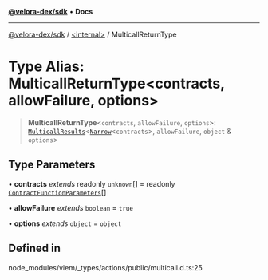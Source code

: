 [**@velora-dex/sdk**](../../README.md) • **Docs**

***

[@velora-dex/sdk](../../globals.md) / [\<internal\>](../README.md) / MulticallReturnType

# Type Alias: MulticallReturnType\<contracts, allowFailure, options\>

> **MulticallReturnType**\<`contracts`, `allowFailure`, `options`\>: [`MulticallResults`](MulticallResults.md)\<[`Narrow`](Narrow.md)\<`contracts`\>, `allowFailure`, `object` & `options`\>

## Type Parameters

• **contracts** *extends* readonly `unknown`[] = readonly [`ContractFunctionParameters`](ContractFunctionParameters.md)[]

• **allowFailure** *extends* `boolean` = `true`

• **options** *extends* `object` = `object`

## Defined in

node\_modules/viem/\_types/actions/public/multicall.d.ts:25
